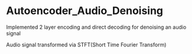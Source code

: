 # Autoencoder_Audio_Denoising
Implemented 2 layer encoding and direct decoding for denoising an audio signal

Audio signal transformed via STFT(Short Time Fourier Transform)
